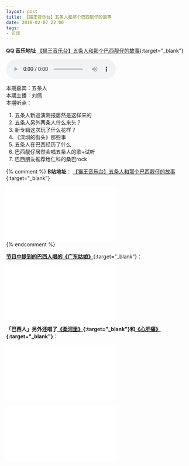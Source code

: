 ```yaml
---
layout: post
title: 【猫王音乐台】五条人和那个巴西靓仔的故事
date: 2018-02-07 22:00
tags:
- 访谈
---
```

**QQ 音乐地址**
[【猫王音乐台】五条人和那个巴西靓仔的故事](https://i.y.qq.com/v8/playsong.html?songid=226375688&source=yqq#wechat_redirect){:target="_blank"}

<audio controls autoplay src="http://36.248.20.151/amobile.music.tc.qq.com/C400004XDr4j2RRdjc.m4a?guid=2615821570&vkey=91019668B6956F8EF0C7D9FC6022C77C999834483A29740369D2C44B154AC70D51AF7A0AEA6CF8BC0D0D260F35B6179220EBF4F3FEE0EAE3&uin=0&fromtag=66"></audio>

本期嘉宾：五条人  
本期主播：刘倩  
本期听点：

1. 五条人新巡演海报居然是这样来的
2. 五条人另外两条人什么来头？
3. 新专辑这次玩了什么花样？
4. 《深圳的街头》那些事
5. 五条人在巴西经历了什么
6. 巴西靓仔居然会唱五条人的歌+试听
7. 巴西朋友推荐给仁科的桑巴rock

{% comment %}
**B站地址**：
[【猫王音乐台】五条人和那个巴西靓仔的故事](https://www.bilibili.com/video/BV1Yz4y1D7js/){:target="_blank"}

<div class="iframe-container">
<iframe class="responsive-iframe" src="//player.bilibili.com/player.html?aid=583881083&bvid=BV1Yz4y1D7js&cid=216921748&page=1" frameborder="no" allowfullscreen="true"></iframe>
</div>
{% endcomment %}

[**节目中提到的巴西人唱的《广东姑娘》**](https://www.bilibili.com/video/BV1gD4y1m7QG/){:target="_blank"}：
<div class="iframe-container">
<iframe class="responsive-iframe" src="//player.bilibili.com/player.html?aid=711903667&bvid=BV1gD4y1m7QG&cid=230409977&page=1" frameborder="no" allowfullscreen="true"></iframe>
</div>

**「巴西人」另外还唱了[《柔河里》](https://www.bilibili.com/video/BV1S54y127a6/){:target="_blank"}和[《心肝痛》](https://www.bilibili.com/video/BV1M5411b7Dx/){:target="_blank"}：**
<div class="iframe-container">
<iframe class="responsive-iframe" src="//player.bilibili.com/player.html?aid=839491054&bvid=BV1S54y127a6&cid=231909500&page=1" frameborder="no" allowfullscreen="true"></iframe>
</div>

<br/>

<div class="iframe-container">
<iframe class="responsive-iframe" src="//player.bilibili.com/player.html?aid=456928328&bvid=BV1M5411b7Dx&cid=232355302&page=1" frameborder="no" allowfullscreen="true"></iframe>
</div>
